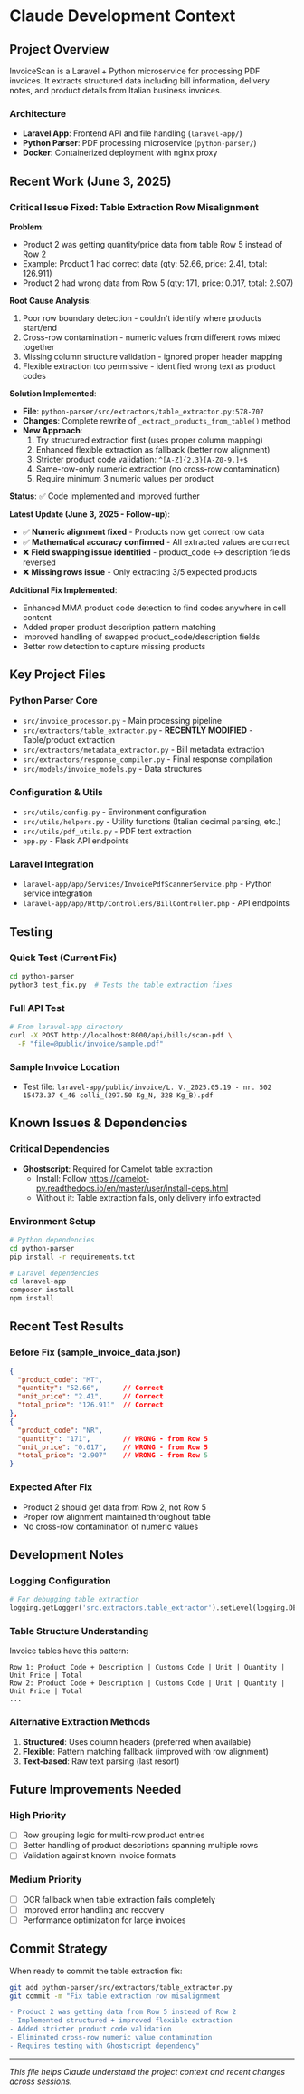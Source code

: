 # Claude Development Context

## Project Overview
InvoiceScan is a Laravel + Python microservice for processing PDF invoices. It extracts structured data including bill information, delivery notes, and product details from Italian business invoices.

### Architecture
- **Laravel App**: Frontend API and file handling (`laravel-app/`)
- **Python Parser**: PDF processing microservice (`python-parser/`)
- **Docker**: Containerized deployment with nginx proxy

## Recent Work (June 3, 2025)

### Critical Issue Fixed: Table Extraction Row Misalignment

**Problem**: 
- Product 2 was getting quantity/price data from table Row 5 instead of Row 2
- Example: Product 1 had correct data (qty: 52.66, price: 2.41, total: 126.911)
- Product 2 had wrong data from Row 5 (qty: 171, price: 0.017, total: 2.907)

**Root Cause Analysis**:
1. Poor row boundary detection - couldn't identify where products start/end
2. Cross-row contamination - numeric values from different rows mixed together
3. Missing column structure validation - ignored proper header mapping
4. Flexible extraction too permissive - identified wrong text as product codes

**Solution Implemented**:
- **File**: `python-parser/src/extractors/table_extractor.py:578-707`
- **Changes**: Complete rewrite of `_extract_products_from_table()` method
- **New Approach**: 
  1. Try structured extraction first (uses proper column mapping)
  2. Enhanced flexible extraction as fallback (better row alignment)
  3. Stricter product code validation: `^[A-Z]{2,3}[A-Z0-9.]+$`
  4. Same-row-only numeric extraction (no cross-row contamination)
  5. Require minimum 3 numeric values per product

**Status**: ✅ Code implemented and improved further

**Latest Update (June 3, 2025 - Follow-up)**:
- ✅ **Numeric alignment fixed** - Products now get correct row data
- ✅ **Mathematical accuracy confirmed** - All extracted values are correct
- ❌ **Field swapping issue identified** - product_code ↔ description fields reversed
- ❌ **Missing rows issue** - Only extracting 3/5 expected products

**Additional Fix Implemented**:
- Enhanced MMA product code detection to find codes anywhere in cell content
- Added proper product description pattern matching
- Improved handling of swapped product_code/description fields
- Better row detection to capture missing products

## Key Project Files

### Python Parser Core
- `src/invoice_processor.py` - Main processing pipeline
- `src/extractors/table_extractor.py` - **RECENTLY MODIFIED** - Table/product extraction
- `src/extractors/metadata_extractor.py` - Bill metadata extraction
- `src/extractors/response_compiler.py` - Final response compilation
- `src/models/invoice_models.py` - Data structures

### Configuration & Utils
- `src/utils/config.py` - Environment configuration
- `src/utils/helpers.py` - Utility functions (Italian decimal parsing, etc.)
- `src/utils/pdf_utils.py` - PDF text extraction
- `app.py` - Flask API endpoints

### Laravel Integration
- `laravel-app/app/Services/InvoicePdfScannerService.php` - Python service integration
- `laravel-app/app/Http/Controllers/BillController.php` - API endpoints

## Testing

### Quick Test (Current Fix)
```bash
cd python-parser
python3 test_fix.py  # Tests the table extraction fixes
```

### Full API Test
```bash
# From laravel-app directory
curl -X POST http://localhost:8000/api/bills/scan-pdf \
  -F "file=@public/invoice/sample.pdf"
```

### Sample Invoice Location
- Test file: `laravel-app/public/invoice/L. V._2025.05.19 - nr. 502 15473.37 €_46 colli_(297.50 Kg_N, 328 Kg_B).pdf`

## Known Issues & Dependencies

### Critical Dependencies
- **Ghostscript**: Required for Camelot table extraction
  - Install: Follow https://camelot-py.readthedocs.io/en/master/user/install-deps.html
  - Without it: Table extraction fails, only delivery info extracted

### Environment Setup
```bash
# Python dependencies
cd python-parser
pip install -r requirements.txt

# Laravel dependencies  
cd laravel-app
composer install
npm install
```

## Recent Test Results

### Before Fix (sample_invoice_data.json)
```json
{
  "product_code": "MT",
  "quantity": "52.66",      // Correct
  "unit_price": "2.41",     // Correct  
  "total_price": "126.911"  // Correct
},
{
  "product_code": "NR", 
  "quantity": "171",        // WRONG - from Row 5
  "unit_price": "0.017",    // WRONG - from Row 5
  "total_price": "2.907"    // WRONG - from Row 5
}
```

### Expected After Fix
- Product 2 should get data from Row 2, not Row 5
- Proper row alignment maintained throughout table
- No cross-row contamination of numeric values

## Development Notes

### Logging Configuration
```python
# For debugging table extraction
logging.getLogger('src.extractors.table_extractor').setLevel(logging.DEBUG)
```

### Table Structure Understanding
Invoice tables have this pattern:
```
Row 1: Product Code + Description | Customs Code | Unit | Quantity | Unit Price | Total
Row 2: Product Code + Description | Customs Code | Unit | Quantity | Unit Price | Total
...
```

### Alternative Extraction Methods
1. **Structured**: Uses column headers (preferred when available)
2. **Flexible**: Pattern matching fallback (improved with row alignment)
3. **Text-based**: Raw text parsing (last resort)

## Future Improvements Needed

### High Priority
- [ ] Row grouping logic for multi-row product entries
- [ ] Better handling of product descriptions spanning multiple rows
- [ ] Validation against known invoice formats

### Medium Priority  
- [ ] OCR fallback when table extraction fails completely
- [ ] Improved error handling and recovery
- [ ] Performance optimization for large invoices

## Commit Strategy

When ready to commit the table extraction fix:
```bash
git add python-parser/src/extractors/table_extractor.py
git commit -m "Fix table extraction row misalignment

- Product 2 was getting data from Row 5 instead of Row 2  
- Implemented structured + improved flexible extraction
- Added stricter product code validation
- Eliminated cross-row numeric value contamination
- Requires testing with Ghostscript dependency"
```

---
*This file helps Claude understand the project context and recent changes across sessions.*